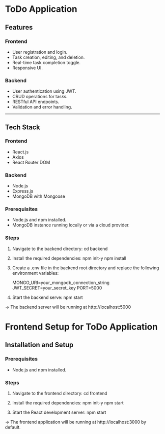 # ToDo Application

## Features

### Frontend

- User registration and login.
- Task creation, editing, and deletion.
- Real-time task completion toggle.
- Responsive UI.

### Backend

- User authentication using JWT.
- CRUD operations for tasks.
- RESTful API endpoints.
- Validation and error handling.

---

## Tech Stack

### Frontend

- React.js
- Axios
- React Router DOM

### Backend

- Node.js
- Express.js
- MongoDB with Mongoose

### Prerequisites

- Node.js and npm installed.
- MongoDB instance running locally or via a cloud provider.

### Steps

1. Navigate to the backend directory:
   cd backend

2. Install the required dependencies:
   npm init-y
   npm install

3. Create a .env file in the backend root directory and replace the following environment variables:

   MONGO_URI=your_mongodb_connection_string
   JWT_SECRET=your_secret_key
   PORT=5000

4. Start the backend serve:
   npm start

-> The backend server will be running at http://localhost:5000

# Frontend Setup for ToDo Application

## Installation and Setup

### Prerequisites

- Node.js and npm installed.

### Steps

1. Navigate to the frontend directory:
   cd frontend

2. Install the required dependencies:
   npm init-y
   npm start

3. Start the React development server:
   npm start

-> The frontend application will be running at http://localhost:3000 by default.

